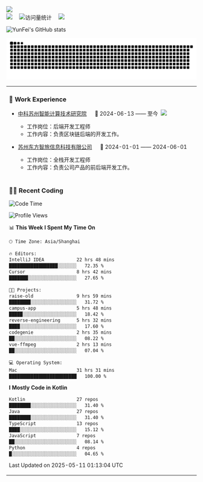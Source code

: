   <!-- dynamic typing effect 动态打字效果 -->
  <div>
    <a href="http://yunfei.plus">
      <img src="https://readme-typing-svg.demolab.com?font=Fira+Code&pause=1000&width=435&lines=console.log(%22Hello%2C%20World%22);祝您今天愉快!&center=true&size=27" />
    </a>
  </div>

  <div>
    <a href="http://yunfei.plus/"><img src="https://img.shields.io/badge/Website-博客-8c36db" /></a>&emsp;
    <!-- visitor -->
    <img src="https://komarev.com/ghpvc/?username=yunfeidog&label=Views&color=orange&style=flat" alt="访问量统计" />&emsp;
    <!-- wakatime -->    
    <a href="https://wakatime.com/@yunfeidog"><img src="https://wakatime.com/badge/user/42d0678c-368b-448b-9a77-5d21c5b55352.svg" /></a>
  </div>

![YunFei's GitHub stats](https://github-readme-stats.vercel.app/api?username=yunfeidog)

![snake](./dist/github-contribution-grid-snake.svg)


<table>

<tr><td>

### 🏢 Work Experience

<img align="right" width="88" src="https://cdn.jsdelivr.net/gh/yunfeidog/yunfeidog/assets/images/yuanze.png" />

- [中科苏州智能计算技术研究院](http://iict.ac.cn/sy) &emsp; 📌 2024-06-13 —— 至今

    - 工作岗位：后端开发工程师
    - 工作内容：负责区块链后端的开发工作。

- [苏州东方智旅信息科技有限公司](http://www.leyoobao.com/) &emsp; 📌 2024-01-01 —— 2024-06-01

    - 工作岗位：全栈开发工程师
    - 工作内容：负责公司产品的前后端开发工作。

</td></tr>

<tr><td>

### 👩‍💻 Recent Coding

<!--START_SECTION:waka-->
![Code Time](http://img.shields.io/badge/Code%20Time-3%2C032%20hrs%2010%20mins-blue)

![Profile Views](http://img.shields.io/badge/Profile%20Views-1-blue)

📊 **This Week I Spent My Time On** 

```text
🕑︎ Time Zone: Asia/Shanghai

🔥 Editors: 
IntelliJ IDEA            22 hrs 48 mins      ██████████████████░░░░░░░   72.35 % 
Cursor                   8 hrs 42 mins       ███████░░░░░░░░░░░░░░░░░░   27.65 % 

🐱‍💻 Projects: 
raise-old                9 hrs 59 mins       ████████░░░░░░░░░░░░░░░░░   31.72 % 
campus-app               5 hrs 48 mins       █████░░░░░░░░░░░░░░░░░░░░   18.42 % 
reverse-engineering      5 hrs 32 mins       ████░░░░░░░░░░░░░░░░░░░░░   17.60 % 
codegenie                2 hrs 35 mins       ██░░░░░░░░░░░░░░░░░░░░░░░   08.22 % 
vue-ffmpeg               2 hrs 13 mins       ██░░░░░░░░░░░░░░░░░░░░░░░   07.04 % 

💻 Operating System: 
Mac                      31 hrs 31 mins      █████████████████████████   100.00 % 
```

**I Mostly Code in Kotlin** 

```text
Kotlin                   27 repos            ████████░░░░░░░░░░░░░░░░░   31.40 % 
Java                     27 repos            ████████░░░░░░░░░░░░░░░░░   31.40 % 
TypeScript               13 repos            ████░░░░░░░░░░░░░░░░░░░░░   15.12 % 
JavaScript               7 repos             ██░░░░░░░░░░░░░░░░░░░░░░░   08.14 % 
Python                   4 repos             █░░░░░░░░░░░░░░░░░░░░░░░░   04.65 % 
```




 Last Updated on 2025-05-11 01:13:04 UTC
<!--END_SECTION:waka-->

</td></tr>
<table>
